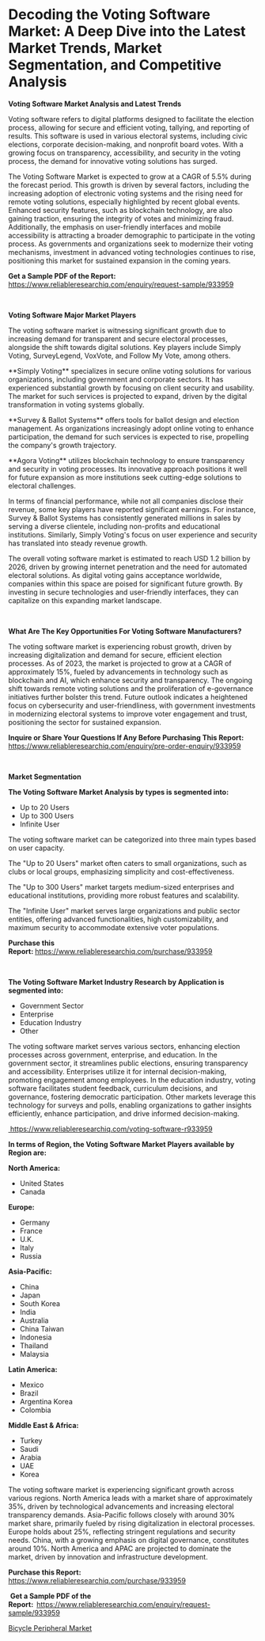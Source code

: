 <p><h1>Decoding the Voting Software Market: A Deep Dive into the Latest Market Trends, Market Segmentation, and Competitive Analysis</h1></p><p><strong>Voting Software Market Analysis and Latest Trends</strong></p>
<p><p>Voting software refers to digital platforms designed to facilitate the election process, allowing for secure and efficient voting, tallying, and reporting of results. This software is used in various electoral systems, including civic elections, corporate decision-making, and nonprofit board votes. With a growing focus on transparency, accessibility, and security in the voting process, the demand for innovative voting solutions has surged.</p><p>The Voting Software Market is expected to grow at a CAGR of 5.5% during the forecast period. This growth is driven by several factors, including the increasing adoption of electronic voting systems and the rising need for remote voting solutions, especially highlighted by recent global events. Enhanced security features, such as blockchain technology, are also gaining traction, ensuring the integrity of votes and minimizing fraud. Additionally, the emphasis on user-friendly interfaces and mobile accessibility is attracting a broader demographic to participate in the voting process. As governments and organizations seek to modernize their voting mechanisms, investment in advanced voting technologies continues to rise, positioning this market for sustained expansion in the coming years.</p></p>
<p><strong>Get a Sample PDF of the Report:&nbsp;</strong> <a href="https://www.reliableresearchiq.com/enquiry/request-sample/933959?utm_campaign=2180&utm_medium=2&utm_source=Github&utm_content=ia&utm_term=07032025&utm_id=voting-software">https://www.reliableresearchiq.com/enquiry/request-sample/933959</a></p>
<p>&nbsp;</p>
<p><strong>Voting Software Major Market Players</strong></p>
<p><p>The voting software market is witnessing significant growth due to increasing demand for transparent and secure electoral processes, alongside the shift towards digital solutions. Key players include Simply Voting, SurveyLegend, VoxVote, and Follow My Vote, among others.</p><p>**Simply Voting** specializes in secure online voting solutions for various organizations, including government and corporate sectors. It has experienced substantial growth by focusing on client security and usability. The market for such services is projected to expand, driven by the digital transformation in voting systems globally.</p><p>**Survey & Ballot Systems** offers tools for ballot design and election management. As organizations increasingly adopt online voting to enhance participation, the demand for such services is expected to rise, propelling the company's growth trajectory.</p><p>**Agora Voting** utilizes blockchain technology to ensure transparency and security in voting processes. Its innovative approach positions it well for future expansion as more institutions seek cutting-edge solutions to electoral challenges.</p><p>In terms of financial performance, while not all companies disclose their revenue, some key players have reported significant earnings. For instance, Survey & Ballot Systems has consistently generated millions in sales by serving a diverse clientele, including non-profits and educational institutions. Similarly, Simply Voting's focus on user experience and security has translated into steady revenue growth. </p><p>The overall voting software market is estimated to reach USD 1.2 billion by 2026, driven by growing internet penetration and the need for automated electoral solutions. As digital voting gains acceptance worldwide, companies within this space are poised for significant future growth. By investing in secure technologies and user-friendly interfaces, they can capitalize on this expanding market landscape.</p></p>
<p>&nbsp;</p>
<p><strong>What Are The Key Opportunities For Voting Software Manufacturers?</strong></p>
<p><p>The voting software market is experiencing robust growth, driven by increasing digitalization and demand for secure, efficient election processes. As of 2023, the market is projected to grow at a CAGR of approximately 15%, fueled by advancements in technology such as blockchain and AI, which enhance security and transparency. The ongoing shift towards remote voting solutions and the proliferation of e-governance initiatives further bolster this trend. Future outlook indicates a heightened focus on cybersecurity and user-friendliness, with government investments in modernizing electoral systems to improve voter engagement and trust, positioning the sector for sustained expansion.</p></p>
<p><strong>Inquire or Share Your Questions If Any Before Purchasing This Report:</strong> <a href="https://www.reliableresearchiq.com/enquiry/pre-order-enquiry/933959?utm_campaign=2180&utm_medium=2&utm_source=Github&utm_content=ia&utm_term=07032025&utm_id=voting-software">https://www.reliableresearchiq.com/enquiry/pre-order-enquiry/933959</a></p>
<p>&nbsp;</p>
<p><strong>Market Segmentation</strong></p>
<p><strong>The Voting Software Market Analysis by types is segmented into:</strong></p>
<p><ul><li>Up to 20 Users</li><li>Up to 300 Users</li><li>Infinite User</li></ul></p>
<p><p>The voting software market can be categorized into three main types based on user capacity. </p><p>The "Up to 20 Users" market often caters to small organizations, such as clubs or local groups, emphasizing simplicity and cost-effectiveness. </p><p>The "Up to 300 Users" market targets medium-sized enterprises and educational institutions, providing more robust features and scalability. </p><p>The "Infinite User" market serves large organizations and public sector entities, offering advanced functionalities, high customizability, and maximum security to accommodate extensive voter populations.</p></p>
<p><strong>Purchase this Report:&nbsp;</strong><a href="https://www.reliableresearchiq.com/purchase/933959?utm_campaign=2180&utm_medium=2&utm_source=Github&utm_content=ia&utm_term=07032025&utm_id=voting-software">https://www.reliableresearchiq.com/purchase/933959</a></p>
<p>&nbsp;</p>
<p><strong>The Voting Software Market Industry Research by Application is segmented into:</strong></p>
<p><ul><li>Government Sector</li><li>Enterprise</li><li>Education Industry</li><li>Other</li></ul></p>
<p><p>The voting software market serves various sectors, enhancing election processes across government, enterprise, and education. In the government sector, it streamlines public elections, ensuring transparency and accessibility. Enterprises utilize it for internal decision-making, promoting engagement among employees. In the education industry, voting software facilitates student feedback, curriculum decisions, and governance, fostering democratic participation. Other markets leverage this technology for surveys and polls, enabling organizations to gather insights efficiently, enhance participation, and drive informed decision-making.</p></p>
<p><a href="https://www.reliableresearchiq.com/voting-software-r933959?utm_campaign=2180&utm_medium=2&utm_source=Github&utm_content=ia&utm_term=07032025&utm_id=voting-software">&nbsp;https://www.reliableresearchiq.com/voting-software-r933959</a></p>
<p><strong>In terms of Region, the Voting Software Market Players available by Region are:</strong></p>
<p>
    <p> <strong> North America: </strong>
        <ul>
            <li>United States</li>
            <li>Canada</li>
        </ul>
        </p> 
    <p> <strong> Europe: </strong>
        <ul>
            <li>Germany</li>
            <li>France</li>
            <li>U.K.</li>
            <li>Italy</li>
            <li>Russia</li>
        </ul>
        </p> 
    <p> <strong> Asia-Pacific: </strong>
        <ul>
            <li>China</li>
            <li>Japan</li>
            <li>South Korea</li>
            <li>India</li>
            <li>Australia</li>
            <li>China Taiwan</li>
            <li>Indonesia</li>
            <li>Thailand</li>
            <li>Malaysia</li>
        </ul>
        </p> 
    <p> <strong> Latin America: </strong>
        <ul>
            <li>Mexico</li>
            <li>Brazil</li>
            <li>Argentina Korea</li>
            <li>Colombia</li>
        </ul>
        </p> 
    <p> <strong> Middle East & Africa: </strong>
        <ul>
            <li>Turkey</li>
            <li>Saudi</li>
            <li>Arabia</li>
            <li>UAE</li>
            <li>Korea</li>
        </ul>
    </p>
    </p>
<p><p>The voting software market is experiencing significant growth across various regions. North America leads with a market share of approximately 35%, driven by technological advancements and increasing electoral transparency demands. Asia-Pacific follows closely with around 30% market share, primarily fueled by rising digitalization in electoral processes. Europe holds about 25%, reflecting stringent regulations and security needs. China, with a growing emphasis on digital governance, constitutes around 10%. North America and APAC are projected to dominate the market, driven by innovation and infrastructure development.</p></p>
<p><strong>Purchase this Report: </strong><a href="https://www.reliableresearchiq.com/purchase/933959?utm_campaign=2180&utm_medium=2&utm_source=Github&utm_content=ia&utm_term=07032025&utm_id=voting-software">https://www.reliableresearchiq.com/purchase/933959</a></p>
<p>&nbsp;<strong>Get a Sample PDF of the Report:&nbsp;&nbsp;</strong><a href="https://www.reliableresearchiq.com/enquiry/request-sample/933959?utm_campaign=2180&utm_medium=2&utm_source=Github&utm_content=ia&utm_term=07032025&utm_id=voting-software">https://www.reliableresearchiq.com/enquiry/request-sample/933959</a></p>
<p><strong></strong></p>
<p><p><a href="https://github.com/willjis/Market-Research-Report-List-1/blob/main/bicycle-peripheral-market.md?utm_campaign=2180&utm_medium=2&utm_source=Github&utm_content=ia&utm_term=07032025&utm_id=voting-software">Bicycle Peripheral Market</a></p></p>